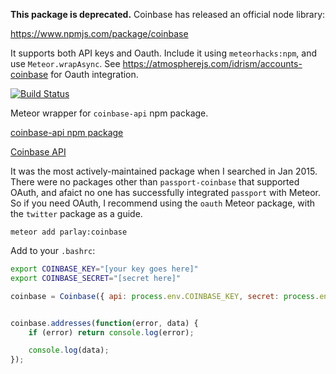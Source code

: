 __This package is deprecated.__ Coinbase has released an official node library: 

https://www.npmjs.com/package/coinbase

It supports both API keys and Oauth. Include it using `meteorhacks:npm`, and use `Meteor.wrapAsync`. See https://atmospherejs.com/idrism/accounts-coinbase for Oauth integration.



[![Build Status](https://travis-ci.org/parlaywithme/coinbase.svg)](https://travis-ci.org/parlaywithme/coinbase)

Meteor wrapper for `coinbase-api` npm package.

[coinbase-api npm package](http://emiliote.github.io/node-coinbase-api/)

[Coinbase API](https://www.coinbase.com/docs/api/overview)


It was the most actively-maintained package when I searched in Jan 2015. There were no packages other than `passport-coinbase` that supported OAuth, and afaict no one has successfully integrated `passport` with Meteor. So if you need OAuth, I recommend using the `oauth` Meteor package, with the `twitter` package as a guide.

`meteor add parlay:coinbase`

Add to your `.bashrc`:

```bash
export COINBASE_KEY="[your key goes here]"
export COINBASE_SECRET="[secret here]"
```

```js
coinbase = Coinbase({ api: process.env.COINBASE_KEY, secret: process.env.COINBASE_SECRET });


coinbase.addresses(function(error, data) {
    if (error) return console.log(error);

    console.log(data);
});
```

